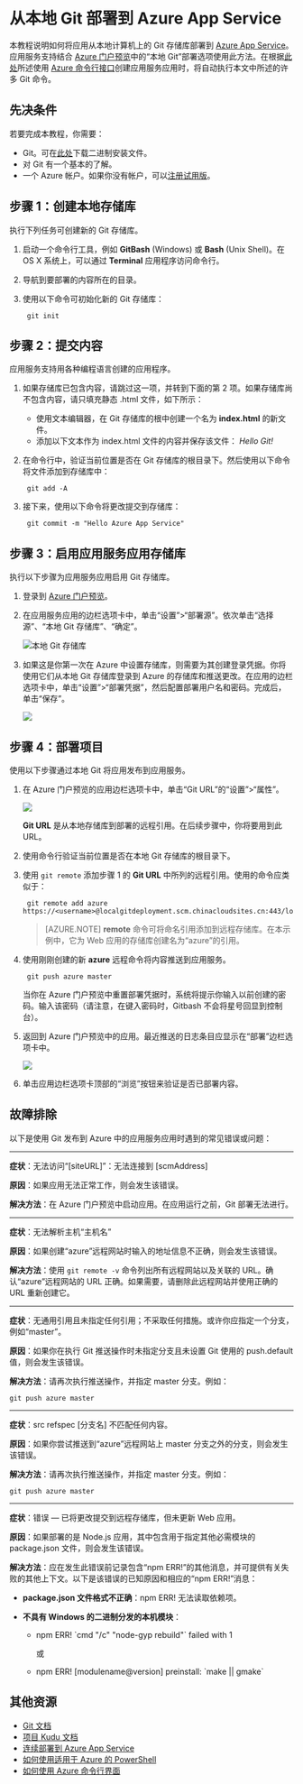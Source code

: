 <properties
	pageTitle="从本地 Git 部署到 Azure App Service"
	description="了解如何实现从本地 Git 部署到 Azure App Service。"
	services="app-service"
	documentationCenter=""
	authors="dariagrigoriu"
	manager="wpickett"
	editor="mollybos"/>

<tags
	ms.service="app-service"
	ms.date="06/13/2016"
	wacn.date="09/26/2016"/>
    
# 从本地 Git 部署到 Azure App Service

本教程说明如何将应用从本地计算机上的 Git 存储库部署到 [Azure App Service]。应用服务支持结合 [Azure 门户预览]中的“本地 Git”部署选项使用此方法。在根据[此处](/documentation/articles/app-service-web-get-started/)所述使用 [Azure 命令行接口]创建应用服务应用时，将自动执行本文中所述的许多 Git 命令。

## 先决条件

若要完成本教程，你需要：

- Git。可在[此处](http://www.git-scm.com/downloads)下载二进制安装文件。
- 对 Git 有一个基本的了解。
- 一个 Azure 帐户。如果你没有帐户，可以[注册试用版](https://azure.microsoft.com/pricing/1rmb-trial)。

## <a id="Step1"></a>步骤 1：创建本地存储库

执行下列任务可创建新的 Git 存储库。

1. 启动一个命令行工具，例如 **GitBash** (Windows) 或 **Bash** (Unix Shell)。在 OS X 系统上，可以通过 **Terminal** 应用程序访问命令行。

2. 导航到要部署的内容所在的目录。

3. 使用以下命令可初始化新的 Git 存储库：

		git init

## <a id="Step2"></a>步骤 2：提交内容

应用服务支持用各种编程语言创建的应用程序。

1. 如果存储库已包含内容，请跳过这一项，并转到下面的第 2 项。如果存储库尚不包含内容，请只填充静态 .html 文件，如下所示：

    - 使用文本编辑器，在 Git 存储库的根中创建一个名为 **index.html** 的新文件。
    - 添加以下文本作为 index.html 文件的内容并保存该文件： *Hello Git!* 
        
2. 在命令行中，验证当前位置是否在 Git 存储库的根目录下。然后使用以下命令将文件添加到存储库中：

		git add -A 

4. 接下来，使用以下命令将更改提交到存储库：

		git commit -m "Hello Azure App Service"

## <a id="Step3"></a>步骤 3：启用应用服务应用存储库

执行以下步骤为应用服务应用启用 Git 存储库。

1. 登录到 [Azure 门户预览]。

2. 在应用服务应用的边栏选项卡中，单击“设置”>“部署源”。依次单击“选择源”、“本地 Git 存储库”、“确定”。

	![本地 Git 存储库](./media/app-service-deploy-local-git/local_git_selection.png)

3. 如果这是你第一次在 Azure 中设置存储库，则需要为其创建登录凭据。你将使用它们从本地 Git 存储库登录到 Azure 的存储库和推送更改。在应用的边栏选项卡中，单击“设置”>“部署凭据”，然后配置部署用户名和密码。完成后，单击“保存”。

	![](./media/app-service-deploy-local-git/deployment_credentials.png)

## <a id="Step4"></a>步骤 4：部署项目

使用以下步骤通过本地 Git 将应用发布到应用服务。

1. 在 Azure 门户预览的应用边栏选项卡中，单击“Git URL”的“设置”>“属性”。

	![](./media/app-service-deploy-local-git/git_url.png)

	**Git URL** 是从本地存储库到部署的远程引用。在后续步骤中，你将要用到此 URL。

2. 使用命令行验证当前位置是否在本地 Git 存储库的根目录下。

3. 使用 `git remote` 添加步骤 1 的 **Git URL** 中所列的远程引用。使用的命令应类似于：

		git remote add azure https://<username>@localgitdeployment.scm.chinacloudsites.cn:443/localgitdeployment.git         
    > [AZURE.NOTE] **remote** 命令可将命名引用添加到远程存储库。在本示例中，它为 Web 应用的存储库创建名为“azure”的引用。

4. 使用刚刚创建的新 **azure** 远程命令将内容推送到应用服务。

		git push azure master

	当你在 Azure 门户预览中重置部署凭据时，系统将提示你输入以前创建的密码。输入该密码（请注意，在键入密码时，Gitbash 不会将星号回显到控制台）。
       
5. 返回到 Azure 门户预览中的应用。最近推送的日志条目应显示在“部署”边栏选项卡中。

	![](./media/app-service-deploy-local-git/deployment_history.png)

6. 单击应用边栏选项卡顶部的“浏览”按钮来验证是否已部署内容。
    
## <a id="Step5"></a>故障排除

以下是使用 Git 发布到 Azure 中的应用服务应用时遇到的常见错误或问题：

****

**症状**：无法访问“[siteURL]”：无法连接到 [scmAddress]

**原因**：如果应用无法正常工作，则会发生该错误。

**解决方法**：在 Azure 门户预览中启动应用。在应用运行之前，Git 部署无法进行。


****

**症状**：无法解析主机“主机名”

**原因**：如果创建“azure”远程网站时输入的地址信息不正确，则会发生该错误。

**解决方法**：使用 `git remote -v` 命令列出所有远程网站以及关联的 URL。确认“azure”远程网站的 URL 正确。如果需要，请删除此远程网站并使用正确的 URL 重新创建它。

****

**症状**：无通用引用且未指定任何引用；不采取任何措施。或许你应指定一个分支，例如“master”。

**原因**：如果你在执行 Git 推送操作时未指定分支且未设置 Git 使用的 push.default 值，则会发生该错误。

**解决方法**：请再次执行推送操作，并指定 master 分支。例如：

	git push azure master

****

**症状**：src refspec [分支名] 不匹配任何内容。

**原因**：如果你尝试推送到“azure”远程网站上 master 分支之外的分支，则会发生该错误。

**解决方法**：请再次执行推送操作，并指定 master 分支。例如：

	git push azure master

****

**症状**：错误 — 已将更改提交到远程存储库，但未更新 Web 应用。

**原因**：如果部署的是 Node.js 应用，其中包含用于指定其他必需模块的 package.json 文件，则会发生该错误。

**解决方法**：应在发生此错误前记录包含“npm ERR!”的其他消息，并可提供有关失败的其他上下文。以下是该错误的已知原因和相应的“npm ERR!”消息：

* **package.json 文件格式不正确**：npm ERR! 无法读取依赖项。

* **不具有 Windows 的二进制分发的本机模块**：

	* npm ERR! \`cmd "/c" "node-gyp rebuild"\` failed with 1

		或

	* npm ERR! [modulename@version] preinstall: \`make || gmake\`


## 其他资源

* [Git 文档](http://git-scm.com/documentation)
* [项目 Kudu 文档](https://github.com/projectkudu/kudu/wiki)
* [连续部署到 Azure App Service](/documentation/articles/app-service-continuous-deployment/)
* [如何使用适用于 Azure 的 PowerShell](/documentation/articles/powershell-install-configure/)
* [如何使用 Azure 命令行界面](/documentation/articles/xplat-cli-install/)

[Azure App Service]: /documentation/articles/app-service-changes-existing-services/
[Azure Developer Center]: /develop/overview/
[Azure 门户预览]: https://portal.azure.cn
[Git website]: http://git-scm.com
[Installing Git]: http://git-scm.com/book/zh/v2/%E8%B5%B7%E6%AD%A5-%E5%AE%89%E8%A3%85-Git
[Azure 命令行接口]: /documentation/articles/xplat-cli-azure-resource-manager/

[Using Git with CodePlex]: http://codeplex.codeplex.com/wikipage?title=Using%20Git%20with%20CodePlex&referringTitle=Source%20control%20clients&ProjectName=codeplex
[Quick Start - Mercurial]: http://mercurial.selenic.com/wiki/QuickStart

<!---HONumber=Mooncake_0919_2016-->
